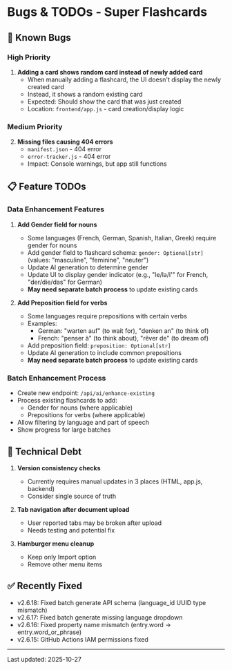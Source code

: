 # Bugs & TODOs - Super Flashcards

## 🐛 Known Bugs

### High Priority
1. **Adding a card shows random card instead of newly added card**
   - When manually adding a flashcard, the UI doesn't display the newly created card
   - Instead, it shows a random existing card
   - Expected: Should show the card that was just created
   - Location: `frontend/app.js` - card creation/display logic

### Medium Priority
2. **Missing files causing 404 errors**
   - `manifest.json` - 404 error
   - `error-tracker.js` - 404 error
   - Impact: Console warnings, but app still functions

## 📋 Feature TODOs

### Data Enhancement Features
1. **Add Gender field for nouns**
   - Some languages (French, German, Spanish, Italian, Greek) require gender for nouns
   - Add gender field to flashcard schema: `gender: Optional[str]` (values: "masculine", "feminine", "neuter")
   - Update AI generation to determine gender
   - Update UI to display gender indicator (e.g., "le/la/l'" for French, "der/die/das" for German)
   - **May need separate batch process** to update existing cards

2. **Add Preposition field for verbs**
   - Some languages require prepositions with certain verbs
   - Examples:
     - German: "warten auf" (to wait for), "denken an" (to think of)
     - French: "penser à" (to think about), "rêver de" (to dream of)
   - Add preposition field: `preposition: Optional[str]`
   - Update AI generation to include common prepositions
   - **May need separate batch process** to update existing cards

### Batch Enhancement Process
- Create new endpoint: `/api/ai/enhance-existing`
- Process existing flashcards to add:
  - Gender for nouns (where applicable)
  - Prepositions for verbs (where applicable)
- Allow filtering by language and part of speech
- Show progress for large batches

## 🔧 Technical Debt
1. **Version consistency checks**
   - Currently requires manual updates in 3 places (HTML, app.js, backend)
   - Consider single source of truth

2. **Tab navigation after document upload**
   - User reported tabs may be broken after upload
   - Needs testing and potential fix

3. **Hamburger menu cleanup**
   - Keep only Import option
   - Remove other menu items

## ✅ Recently Fixed
- v2.6.18: Fixed batch generate API schema (language_id UUID type mismatch)
- v2.6.17: Fixed batch generate missing language dropdown
- v2.6.16: Fixed property name mismatch (entry.word → entry.word_or_phrase)
- v2.6.15: GitHub Actions IAM permissions fixed

---
Last updated: 2025-10-27

